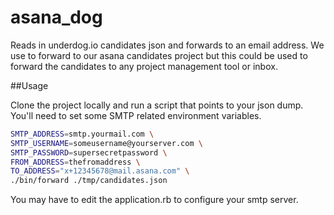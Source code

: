 asana_dog
=========

Reads in underdog.io candidates json and forwards to an email address.  We use to forward to our asana candidates project but this could be used to forward the candidates to any project management tool or inbox.

##Usage

Clone the project locally and run a script that points to your json dump.  You'll need to set some SMTP related environment variables.

```bash
SMTP_ADDRESS=smtp.yourmail.com \
SMTP_USERNAME=someusername@yourserver.com \
SMTP_PASSWORD=supersecretpassword \
FROM_ADDRESS=thefromaddress \
TO_ADDRESS="x+12345678@mail.asana.com" \
./bin/forward ./tmp/candidates.json
```

You may have to edit the application.rb to configure your smtp server.
